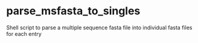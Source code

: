 # parse_msfasta_to_singles
Shell script to parse a multiple sequence fasta file into individual fasta files for each entry
